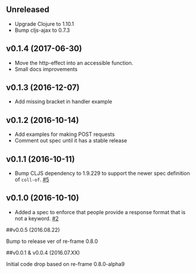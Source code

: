## Unreleased

* Upgrade Clojure to 1.10.1
* Bump cljs-ajax to 0.7.3

## v0.1.4 (2017-06-30)

* Move the http-effect into an accessible function.
* Small docs improvements

## v0.1.3 (2016-12-07)

* Add missing bracket in handler example

## v0.1.2 (2016-10-14)

* Add examples for making POST requests
* Comment out spec until it has a stable release

## v0.1.1 (2016-10-11)

* Bump CLJS dependency to 1.9.229 to support the newer spec definition of `coll-of`. [#5](https://github.com/Day8/re-frame-http-fx/issues/5)

## v0.1.0 (2016-10-10)

* Added a spec to enforce that people provide a response format that is not a keyword. [#2](https://github.com/Day8/re-frame-http-fx/issues/2)

##v0.0.5           (2016.08.22)

Bump to release ver of re-frame 0.8.0

##v0.0.1 & v0.0.4  (2016.07.XX)

Initial code drop based on re-frame 0.8.0-alpha9
